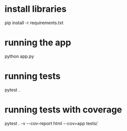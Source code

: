 # install libraries
pip install -r requirements.txt

# running the app
python app.py

# running tests
pytest .

# running tests with coverage
pytest . -v --cov-report html  --cov=app tests/
